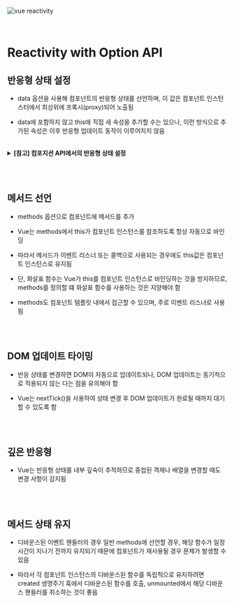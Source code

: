 ![vue reactivity](https://v2.vuejs.org/images/data.png)

<br />

# Reactivity with Option API

## 반응형 상태 설정

- data 옵션을 사용해 컴포넌트의 반응형 상태를 선언하며, 이 값은 컴포넌트 인스턴스터에서 최상위에 프록시(proxy)되어 노출됨

- data에 포함하지 않고 this에 직접 새 속성을 추가할 수는 있으나, 이런 방식으로 추가된 속성은 이후 반응형 업데이트 동작이 이루어지지 않음

<br />

<details>
  <summary><b>[참고] 컴포지션 API에서의 반응형 상태 설정</b></summary>

- reactive() 함수를 사용해 객체 또는 배열을 반응형으로 만들 수 있음

- 반응형 객체는 JavaScript Proxy이며 일반 객체처럼 작동, 일반 객체와의 차이점은 Vue가 속성에 접근 및 반응형 객체의 변경사항을 감지할 수 있음

- reactive()의 반환 값은 원본 객체와 같지 않고 원본 객체를 재정의한 프록시라는 점을 유의해야 함

</details>

<br /><br />

## 메서드 선언

- methods 옵션으로 컴포넌트에 메서드를 추가

- Vue는 methods에서 this가 컴포넌트 인스턴스를 참조하도록 항상 자동으로 바인딩

- 따라서 메서드가 이벤트 리스너 또는 콜백으로 사용되는 경우에도 this값은 컴포넌트 인스턴스로 유지됨

- 단, 화살표 함수는 Vue가 this를 컴포넌트 인스턴스로 바인딩하는 것을 방지하므로, methods를 정의할 떄 화살표 함수를 사용하는 것은 지양해야 함

- methods도 컴포넌트 템플릿 내에서 접근할 수 있으며, 주로 이벤트 리스너로 사용됨

<br /><br />

## DOM 업데이트 타이밍

- 반응 상태를 변경하면 DOM이 자동으로 업데이트되나, DOM 업데이트는 동기적으로 적용되지 않는 다는 점을 유의해야 함

- Vue는 nextTick()을 사용하여 상태 변경 후 DOM 업데이트가 완료될 때까지 대기할 수 있도록 함

<br /><br />

## 깊은 반응형

- Vue는 반응형 상태를 내부 깊숙이 추적하므로 중첩된 객체나 배열을 변경할 때도 변경 사항이 감지됨

<br /><br />

## 메서드 상태 유지

- 디바운스된 이벤트 핸들러의 경우 일반 methods에 선언할 경우, 해당 함수가 일정 시간이 지나기 전까지 유지되기 때문에 컴포넌트가 재사용될 경우 문제가 발생할 수 있음

- 따라서 각 컴포넌트 인스턴스의 디바운스된 함수를 독립적으로 유지하려면 created 생명주기 훅에서 디바운스된 함수를 호출, unmounted에서 해당 디바운스 핸들러를 취소하는 것이 좋음